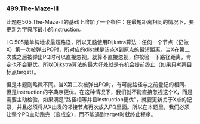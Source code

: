 ### 499.The-Maze-III

此题在505.The-Maze-II的基础上增加了一个条件：在最短距离相同的情况下，要更新为字典序最小的instruction。

LC 505是单纯地求最短路径，所以无脑使用Dijkstra算法：任何一个节点（记做X）第一次被弹出PQ时，所对应的dist就是该点X到原点的最短距离。当X在第二次或之后被弹出PQ时可以直接忽视。就算不直接忽视，你校验一下路径距离，肯定也不会更优。所以Dijkstra算法的最大好处就是有机会提前终止（如果只考察目标点target）。

但是本题则略微不同。当X第二次被弹出PQ时，有可能路径与之前登记的相同、但是instruction的字典序更优。在这种情况下，我们就不能直接忽视这个X，而是需要主动检验，如果满足“路径相等并且instruction更优”，就要更新关于X点的记录，并且必须将从X出发的邻接节点再次放入PQ里面。所以在本题里，我们必须让整个PQ主动跑完（变成空），而不能遇到target时就终止程序。
